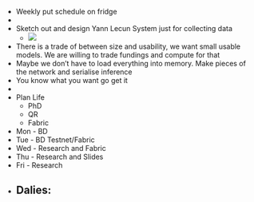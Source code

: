 - Weekly put schedule on fridge
- 
- Sketch out and design Yann Lecun System just for collecting data
    - ![](https://firebasestorage.googleapis.com/v0/b/firescript-577a2.appspot.com/o/imgs%2Fapp%2Fmain-productivity-graph-20230813%2F5Wgv-aTsrc.jpeg?alt=media&token=80eef921-ca08-4f83-a43a-1dfd1bdc448f)
- There is a trade of between size and usability, we want small usable models. We are willing to trade fundings and compute for that
- Maybe we don’t have to load everything into memory. Make pieces of the network and serialise inference
- You know what you want go get it
- 
- Plan Life
    - PhD
    - QR
    - Fabric
- Mon - BD
- Tue - BD Testnet/Fabric
- Wed - Research and Fabric
- Thu - Research and Slides
- Fri - Research
- Dalies:
    - 
